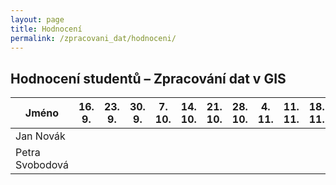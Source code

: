 ```yaml
---
layout: page
title: Hodnocení
permalink: /zpracovani_dat/hodnoceni/
---
```


<h2>Hodnocení studentů – Zpracování dat v GIS</h2>

<table>
  <thead>
    <tr>
      <th>Jméno</th>
      <th>16. 9.</th>
      <th>23. 9.</th>
      <th>30. 9.</th>
      <th>7. 10.</th>
      <th>14. 10.</th>
      <th>21. 10.</th>
      <th>28. 10.</th>
      <th>4. 11.</th>
      <th>11. 11.</th>
      <th>18. 11.</th>
      <th>25. 11.</th>
      <th>2. 12.</th>
    </tr>
  </thead>
  <tbody>
    <tr>
      <td>Jan Novák</td>
      <td></td>
      <td></td>
      <td></td>
      <td></td>
      <td></td>
      <td></td>
      <td></td>
      <td></td>
      <td></td>
      <td></td>
      <td></td>
      <td></td>
    </tr>
    <tr>
      <td>Petra Svobodová</td>
      <td></td>
      <td></td>
      <td></td>
      <td></td>
      <td></td>
      <td></td>
      <td></td>
      <td></td>
      <td></td>
      <td></td>
      <td></td>
      <td></td>
    </tr>
    <!-- Další studenti sem -->
  </tbody>
</table>
